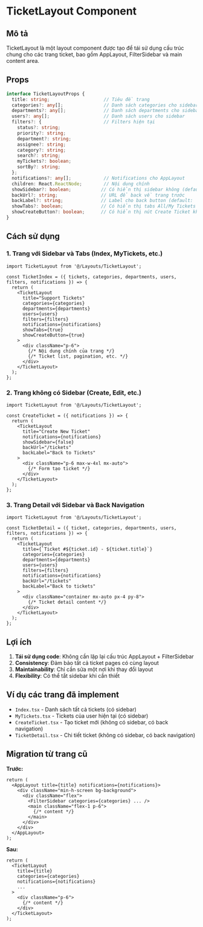 # TicketLayout Component

## Mô tả
TicketLayout là một layout component được tạo để tái sử dụng cấu trúc chung cho các trang ticket, bao gồm AppLayout, FilterSidebar và main content area.

## Props

```typescript
interface TicketLayoutProps {
  title: string;                    // Tiêu đề trang
  categories?: any[];               // Danh sách categories cho sidebar
  departments?: any[];              // Danh sách departments cho sidebar  
  users?: any[];                    // Danh sách users cho sidebar
  filters?: {                       // Filters hiện tại
    status?: string;
    priority?: string;
    department?: string;
    assignee?: string;
    category?: string;
    search?: string;
    myTickets?: boolean;
    sortBy?: string;
  };
  notifications?: any[];            // Notifications cho AppLayout
  children: React.ReactNode;        // Nội dung chính
  showSidebar?: boolean;           // Có hiển thị sidebar không (default: true)
  backUrl?: string;                // URL để back về trang trước
  backLabel?: string;              // Label cho back button (default: 'Back')
  showTabs?: boolean;              // Có hiển thị tabs All/My Tickets không (default: false)
  showCreateButton?: boolean;      // Có hiển thị nút Create Ticket không (default: false)
}
```

## Cách sử dụng

### 1. Trang với Sidebar và Tabs (Index, MyTickets, etc.)

```tsx
import TicketLayout from '@/Layouts/TicketLayout';

const TicketIndex = ({ tickets, categories, departments, users, filters, notifications }) => {
  return (
    <TicketLayout
      title="Support Tickets"
      categories={categories}
      departments={departments}
      users={users}
      filters={filters}
      notifications={notifications}
      showTabs={true}
      showCreateButton={true}
    >
      <div className="p-6">
        {/* Nội dung chính của trang */}
        {/* Ticket list, pagination, etc. */}
      </div>
    </TicketLayout>
  );
};
```

### 2. Trang không có Sidebar (Create, Edit, etc.)

```tsx
import TicketLayout from '@/Layouts/TicketLayout';

const CreateTicket = ({ notifications }) => {
  return (
    <TicketLayout
      title="Create New Ticket"
      notifications={notifications}
      showSidebar={false}
      backUrl="/tickets"
      backLabel="Back to Tickets"
    >
      <div className="p-6 max-w-4xl mx-auto">
        {/* Form tạo ticket */}
      </div>
    </TicketLayout>
  );
};
```

### 3. Trang Detail với Sidebar và Back Navigation

```tsx
import TicketLayout from '@/Layouts/TicketLayout';

const TicketDetail = ({ ticket, categories, departments, users, filters, notifications }) => {
  return (
    <TicketLayout
      title={`Ticket #${ticket.id} - ${ticket.title}`}
      categories={categories}
      departments={departments}
      users={users}
      filters={filters}
      notifications={notifications}
      backUrl="/tickets"
      backLabel="Back to tickets"
    >
      <div className="container mx-auto px-4 py-8">
        {/* Ticket detail content */}
      </div>
    </TicketLayout>
  );
};
```

## Lợi ích

1. **Tái sử dụng code**: Không cần lặp lại cấu trúc AppLayout + FilterSidebar
2. **Consistency**: Đảm bảo tất cả ticket pages có cùng layout
3. **Maintainability**: Chỉ cần sửa một nơi khi thay đổi layout
4. **Flexibility**: Có thể tắt sidebar khi cần thiết

## Ví dụ các trang đã implement

- `Index.tsx` - Danh sách tất cả tickets (có sidebar)
- `MyTickets.tsx` - Tickets của user hiện tại (có sidebar)
- `CreateTicket.tsx` - Tạo ticket mới (không có sidebar, có back navigation)
- `TicketDetail.tsx` - Chi tiết ticket (không có sidebar, có back navigation)

## Migration từ trang cũ

**Trước:**
```tsx
return (
  <AppLayout title={title} notifications={notifications}>
    <div className="min-h-screen bg-background">
      <div className="flex">
        <FilterSidebar categories={categories} ... />
        <main className="flex-1 p-6">
          {/* content */}
        </main>
      </div>
    </div>
  </AppLayout>
);
```

**Sau:**
```tsx
return (
  <TicketLayout 
    title={title} 
    categories={categories}
    notifications={notifications}
    ...
  >
    <div className="p-6">
      {/* content */}
    </div>
  </TicketLayout>
);
```
